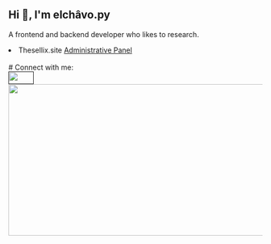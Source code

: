 ## Hi 👋, I'm elchâvo.py

A frontend and backend developer who likes to research.

<li> Thesellix.site  <a href="https://thesellix.site/">Administrative Panel</a></li>
<br>
# Connect with me: 
<br>
<a href=""> <img src="https://img.icons8.com/dusk/38/000000/discord-logo.png" width="50" height="25"></a>
<br>
<center>
<img src="https://lanyard-profile-readme.vercel.app/api/1067476859933179954?hideDiscrim=true&idleMessage=Probably%20doing%20something%20else..." width="600" height="300">
</center>
